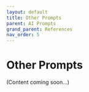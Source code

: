 ```yaml
---
layout: default
title: Other Prompts
parent: AI Prompts
grand_parent: References
nav_order: 5
---
```


# Other Prompts

(Content coming soon...)
